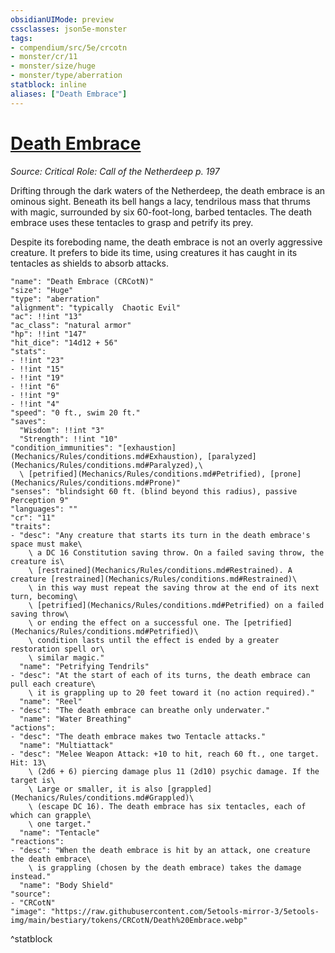 ```yaml
---
obsidianUIMode: preview
cssclasses: json5e-monster
tags:
- compendium/src/5e/crcotn
- monster/cr/11
- monster/size/huge
- monster/type/aberration
statblock: inline
aliases: ["Death Embrace"]
---
```

# [Death Embrace](Mechanics\bestiary\aberration/death-embrace-crcotn.md)
*Source: Critical Role: Call of the Netherdeep p. 197*  

Drifting through the dark waters of the Netherdeep, the death embrace is an ominous sight. Beneath its bell hangs a lacy, tendrilous mass that thrums with magic, surrounded by six 60-foot-long, barbed tentacles. The death embrace uses these tentacles to grasp and petrify its prey.

Despite its foreboding name, the death embrace is not an overly aggressive creature. It prefers to bide its time, using creatures it has caught in its tentacles as shields to absorb attacks.

```statblock
"name": "Death Embrace (CRCotN)"
"size": "Huge"
"type": "aberration"
"alignment": "typically  Chaotic Evil"
"ac": !!int "13"
"ac_class": "natural armor"
"hp": !!int "147"
"hit_dice": "14d12 + 56"
"stats":
- !!int "23"
- !!int "15"
- !!int "19"
- !!int "6"
- !!int "9"
- !!int "4"
"speed": "0 ft., swim 20 ft."
"saves":
  "Wisdom": !!int "3"
  "Strength": !!int "10"
"condition_immunities": "[exhaustion](Mechanics/Rules/conditions.md#Exhaustion), [paralyzed](Mechanics/Rules/conditions.md#Paralyzed),\
  \ [petrified](Mechanics/Rules/conditions.md#Petrified), [prone](Mechanics/Rules/conditions.md#Prone)"
"senses": "blindsight 60 ft. (blind beyond this radius), passive Perception 9"
"languages": ""
"cr": "11"
"traits":
- "desc": "Any creature that starts its turn in the death embrace's space must make\
    \ a DC 16 Constitution saving throw. On a failed saving throw, the creature is\
    \ [restrained](Mechanics/Rules/conditions.md#Restrained). A creature [restrained](Mechanics/Rules/conditions.md#Restrained)\
    \ in this way must repeat the saving throw at the end of its next turn, becoming\
    \ [petrified](Mechanics/Rules/conditions.md#Petrified) on a failed saving throw\
    \ or ending the effect on a successful one. The [petrified](Mechanics/Rules/conditions.md#Petrified)\
    \ condition lasts until the effect is ended by a greater restoration spell or\
    \ similar magic."
  "name": "Petrifying Tendrils"
- "desc": "At the start of each of its turns, the death embrace can pull each creature\
    \ it is grappling up to 20 feet toward it (no action required)."
  "name": "Reel"
- "desc": "The death embrace can breathe only underwater."
  "name": "Water Breathing"
"actions":
- "desc": "The death embrace makes two Tentacle attacks."
  "name": "Multiattack"
- "desc": "Melee Weapon Attack: +10 to hit, reach 60 ft., one target. Hit: 13\
    \ (2d6 + 6) piercing damage plus 11 (2d10) psychic damage. If the target is\
    \ Large or smaller, it is also [grappled](Mechanics/Rules/conditions.md#Grappled)\
    \ (escape DC 16). The death embrace has six tentacles, each of which can grapple\
    \ one target."
  "name": "Tentacle"
"reactions":
- "desc": "When the death embrace is hit by an attack, one creature the death embrace\
    \ is grappling (chosen by the death embrace) takes the damage instead."
  "name": "Body Shield"
"source":
- "CRCotN"
"image": "https://raw.githubusercontent.com/5etools-mirror-3/5etools-img/main/bestiary/tokens/CRCotN/Death%20Embrace.webp"
```
^statblock
